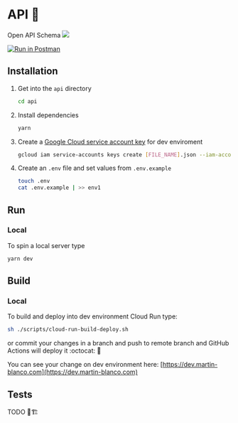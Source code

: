 # API 📡

Open API Schema ![](http://validator.swagger.io/validator?url=https://raw.githubusercontent.com/pataruco/martin-blanco/master/api/src/open-api/open-api-schema.json)

[![Run in Postman](https://run.pstmn.io/button.svg)](https://app.getpostman.com/run-collection/8f4d16a4b130529776a8)

## Installation

1. Get into the `api` directory

   ```sh
   cd api
   ```

2. Install dependencies

   ```sh
   yarn
   ```

3. Create a [Google Cloud service account key](https://cloud.google.com/docs/authentication/getting-started#creating_a_service_account) for dev enviroment

   ```sh
   gcloud iam service-accounts keys create [FILE_NAME].json --iam-account [NAME]@[martin-blanco-api-dev.iam.gserviceaccount.com
   ```

4. Create an `.env` file and set values from `.env.example`

   ```sh
   touch .env
   cat .env.example | >> env1
   ```

## Run

### Local

To spin a local server type

```sh
yarn dev
```

## Build

### Local

To build and deploy into dev environment Cloud Run type:

```sh
sh ./scripts/cloud-run-build-deploy.sh
```

or commit your changes in a branch and push to remote branch and GitHub Actions will deploy it :octocat: :rocket:

You can see your change on dev environment here: [https://dev.martin-blanco.com](https://dev.martin-blanco.com)

## Tests

TODO 🧪🏗
